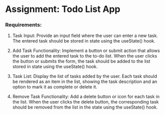 # Assignment: Todo List App

### Requirements:

1. Task Input: Provide an input field where the user can enter a new task. The entered task should be stored in state using the useState() hook.

1. Add Task Functionality: Implement a button or submit action that allows the user to add the entered task to the to-do list. When the user clicks the button or submits the form, the task should be added to the list stored in state using the useState() hook.

1. Task List: Display the list of tasks added by the user. Each task should be rendered as an item in the list, showing the task description and an option to mark it as complete or delete it.

1. Remove Task Functionality: Add a delete button or icon for each task in the list. When the user clicks the delete button, the corresponding task should be removed from the list in the state using the useState() hook.
